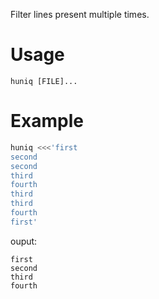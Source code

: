Filter lines present multiple times.

# Usage

```
huniq [FILE]...
```

# Example

```sh
huniq <<<'first
second
second
third
fourth
third
third
fourth
first'
```

ouput:
```
first
second
third
fourth
```
